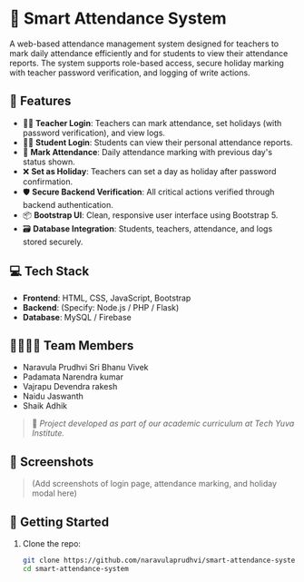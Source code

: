 # 🧠 Smart Attendance System

A web-based attendance management system designed for teachers to mark daily attendance efficiently and for students to view their attendance reports. The system supports role-based access, secure holiday marking with teacher password verification, and logging of write actions.

## 🔧 Features

- 👩‍🏫 **Teacher Login**: Teachers can mark attendance, set holidays (with password verification), and view logs.
- 👨‍🎓 **Student Login**: Students can view their personal attendance reports.
- 📅 **Mark Attendance**: Daily attendance marking with previous day's status shown.
- ❌ **Set as Holiday**: Teachers can set a day as holiday after password confirmation.
- 🛡️ **Secure Backend Verification**: All critical actions verified through backend authentication.
- 📦 **Bootstrap UI**: Clean, responsive user interface using Bootstrap 5.
- 🗃️ **Database Integration**: Students, teachers, attendance, and logs stored securely.

## 💻 Tech Stack

- **Frontend**: HTML, CSS, JavaScript, Bootstrap
- **Backend**: (Specify: Node.js / PHP / Flask)
- **Database**: MySQL / Firebase

## 👨‍👩‍👦‍👦 Team Members

- Naravula Prudhvi Sri Bhanu Vivek
- Padamata Narendra kumar 
- Vajrapu Devendra rakesh 
- Naidu Jaswanth
- Shaik Adhik

> 📌 *Project developed as part of our academic curriculum at Tech Yuva Institute.*

## 📸 Screenshots

> (Add screenshots of login page, attendance marking, and holiday modal here)

## 🚀 Getting Started

1. Clone the repo:
   ```bash
   git clone https://github.com/naravulaprudhvi/smart-attendance-system.git
   cd smart-attendance-system
